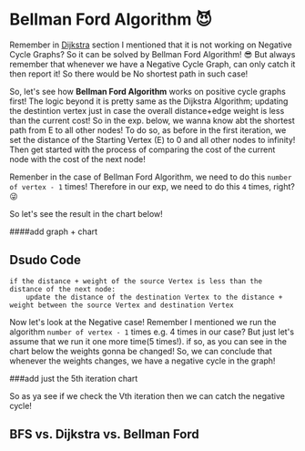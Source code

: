 # Bellman Ford Algorithm 😈

Remember in [Dijkstra](https://github.com/shirinyamani/Algorithms/tree/main/graph/dijkstra) section I mentioned that it is not working on Negative Cycle Graphs? So it can be solved by Bellman Ford Algorithm! 😎
But always remember that whenever we have a Negative Cycle Graph, can only catch it then report it! So there would be No shortest path in such case!

So, let's see how **Bellman Ford Algorithm** works on positive cycle graphs first! The logic beyond it is pretty same as the Dijkstra Algorithm; updating the destintion vertex just in case the overall distance+edge weight is less than the current cost!
So in the exp. below, we wanna know abt the shortest path from E to all other nodes!
To do so, as before in the first iteration, we set the distance of the Starting Vertex (E) to 0 and all other nodes to infinity! Then get started with the process of comparing the cost of the current node with the cost of the next node! 

Remenber in the case of Bellman Ford Algorithm, we need to do this `number of vertex - 1` times! Therefore in our exp, we need to do this `4` times, right? 😜

So let's see the result in the chart below!

####add graph + chart 

## Dsudo Code

```
if the distance + weight of the source Vertex is less than the distance of the next node:
    update the distance of the destination Vertex to the distance + weight between the source Vertex and destination Vertex
```

Now let's look at the Negative case!
Remember I mentioned we run the algorithm `number of vertex - 1` times e.g. 4 times in our case? But just let's assume that we run it one more time(5 times!). if so, as you can see in the chart below the weights gonna be changed! So, we can conclude that whenever the weights changes, we have a negative cycle in the graph! 

###add just the 5th iteration chart

So as ya see if we check the Vth iteration then we can catch the negative cycle!

## BFS vs. Dijkstra vs. Bellman Ford


